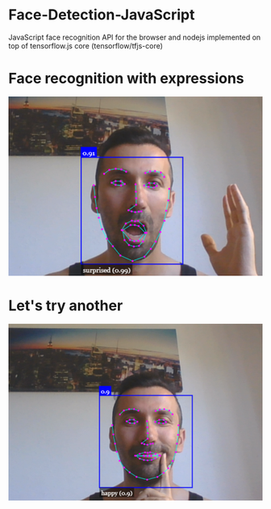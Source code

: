 # Face-Detection-JavaScript

JavaScript face recognition API for the browser and nodejs implemented on top of tensorflow.js core (tensorflow/tfjs-core)


# Face recognition with expressions

![](Capture1.PNG)




# Let's try another 
![](Capture2.png)
